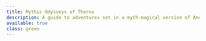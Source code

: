 ```yaml
---
title: Mythic Odysseys of Theros
description: A guide to adventures set in a myth-magical version of Ancient Greece
available: true
class: green
---
```

